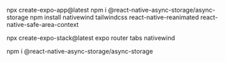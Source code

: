 npx create-expo-app@latest
npm i @react-native-async-storage/async-storage
npm install nativewind tailwindcss react-native-reanimated react-native-safe-area-context

npx create-expo-stack@latest
expo router
tabs
nativewind

npm i @react-native-async-storage/async-storage
